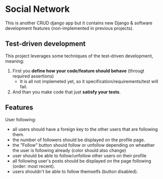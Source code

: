 # Social Network

This is another CRUD django app but it contains new Django & software development features (non-implemented in previous projects).

## Test-driven development

This project leverages some techniques of the test-driven development, meaning:

1. First you **define how your code/feature should behave** (througt required assertions)
    - It is all not implemeted yet, so it specification/requirements/test will fail.
2. And than you make code that just **satisfy your tests**.

## Features

User following:
- all users should have a foreign key to the other users that are following them.
- the number of followers should be displayed on the profile page.
- the "Follow" button should follow or unfollow depending on wheather the user is following already (color should also change)
- user should be able to follow/unfollow other users on their profile
- all following user's posts should be displayed on the page following (order: most recent).
- users shouldn't be able to follow themselfs (button disabled).
